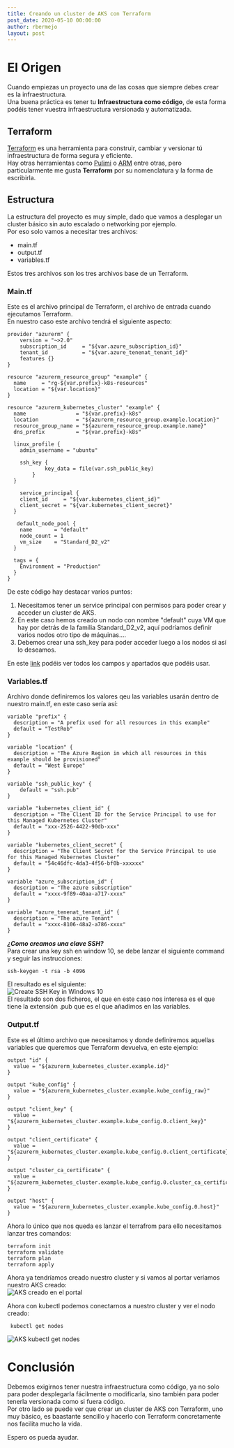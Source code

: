 ```yaml
---
title: Creando un cluster de AKS con Terraform
post_date: 2020-05-10 00:00:00
author: rbermejo
layout: post
---
```


# El Origen

Cuando empiezas un proyecto una de las cosas que siempre debes crear es la infraestructura.  
Una buena práctica es tener tu **Infraestructura como código**, <!--break-->de esta forma podéis tener vuestra infraestructura versionada y automatizada.

## Terraform  
[Terraform](https://www.terraform.io/intro/index.html) es una herramienta para construir, cambiar y versionar tú infraestructura de forma segura y eficiente.  
Hay otras herramientas como [Pulimi](https://www.pulumi.com/) o [ARM](https://docs.microsoft.com/en-us/azure/azure-resource-manager/management/overview) entre otras, pero particularmente me gusta **Terraform** por su nomenclatura y la forma de escribirla.

## Estructura  
La estructura del proyecto es muy simple, dado que vamos a desplegar un cluster básico sin auto escalado o networking por ejemplo.  
Por eso solo vamos a necesitar tres archivos:  
* main.tf  
* output.tf
* variables.tf  

Estos tres archivos son los tres archivos base de un Terraform.

### Main.tf  
Este es el archivo principal de Terraform, el archivo de entrada cuando ejecutamos Terraform.  
En nuestro caso este archivo tendrá el siguiente aspecto:  
```  
provider "azurerm" {
    version = "~>2.0"
    subscription_id     = "${var.azure_subscription_id}"
    tenant_id           = "${var.azure_tenenat_tenant_id}"
    features {}
}

resource "azurerm_resource_group" "example" {
  name     = "rg-${var.prefix}-k8s-resources"
  location = "${var.location}"
}

resource "azurerm_kubernetes_cluster" "example" {
  name                = "${var.prefix}-k8s"
  location            = "${azurerm_resource_group.example.location}"
  resource_group_name = "${azurerm_resource_group.example.name}"
  dns_prefix          = "${var.prefix}-k8s"

  linux_profile {
    admin_username = "ubuntu"

    ssh_key {
            key_data = file(var.ssh_public_key)
        }
  }

    service_principal {
    client_id     = "${var.kubernetes_client_id}"
    client_secret = "${var.kubernetes_client_secret}"
  }

   default_node_pool {
    name       = "default"
    node_count = 1
    vm_size    = "Standard_D2_v2"
  }

  tags = {
    Environment = "Production"
  }
}
```  
De este código hay destacar varios puntos:  
1. Necesitamos tener un service principal con permisos para poder crear y acceder un cluster de AKS.  
2. En este caso hemos creado un nodo con nombre "default" cuya VM que hay por detrás de la familia Standard_D2_v2, aquí podríamos definir varios nodos otro tipo de máquinas....
3. Debemos crear una ssh_key para poder acceder luego a los nodos si así lo deseamos.  

En este [link](https://www.terraform.io/docs/providers/azurerm/r/kubernetes_cluster.html#default_node_pool) podéis ver todos los campos y apartados que podéis usar.

### Variables.tf  
Archivo donde definiremos los valores qeu las variables usarán dentro de nuestro main.tf, en este caso sería así:  

```  
variable "prefix" {
  description = "A prefix used for all resources in this example"
  default = "TestRob"
}

variable "location" {
  description = "The Azure Region in which all resources in this example should be provisioned"
  default = "West Europe"
}

variable "ssh_public_key" {
    default = "ssh.pub"
}

variable "kubernetes_client_id" {
  description = "The Client ID for the Service Principal to use for this Managed Kubernetes Cluster"
  default = "xxx-2526-4422-90db-xxx"
}

variable "kubernetes_client_secret" {
  description = "The Client Secret for the Service Principal to use for this Managed Kubernetes Cluster"
  default = "54c46dfc-4da3-4f56-bf0b-xxxxxx"
}

variable "azure_subscription_id" {
  description = "The azure subscription"
  default = "xxxx-9f89-40aa-a717-xxxx"
}

variable "azure_tenenat_tenant_id" {
  description = "The azure Tenant"
  default = "xxxx-8106-48a2-a786-xxxx"
}
```  

***¿Como creamos una clave SSH?***  
Para crear una key ssh en window 10, se debe lanzar el siguiente command y seguir las instrucciones:  
```
ssh-keygen -t rsa -b 4096
```  
El resultado es el siguiente:  
![Create SSH Key in Windows 10](/public/images/2020/05/ssh.png)  
El resultado son dos ficheros, el que en este caso nos interesa es el que tiene la extensión .pub que es el que añadimos en las variables.  

### Output.tf  
Este es el último archivo que necesitamos y donde definiremos aquellas variables que queremos que Terraform devuelva, en este ejemplo:  
```  
output "id" {
  value = "${azurerm_kubernetes_cluster.example.id}"
}

output "kube_config" {
  value = "${azurerm_kubernetes_cluster.example.kube_config_raw}"
}

output "client_key" {
  value = "${azurerm_kubernetes_cluster.example.kube_config.0.client_key}"
}

output "client_certificate" {
  value = "${azurerm_kubernetes_cluster.example.kube_config.0.client_certificate}"
}

output "cluster_ca_certificate" {
  value = "${azurerm_kubernetes_cluster.example.kube_config.0.cluster_ca_certificate}"
}

output "host" {
  value = "${azurerm_kubernetes_cluster.example.kube_config.0.host}"
}
```  
Ahora lo único que nos queda es lanzar el terrafrom para ello necesitamos lanzar tres comandos:  
```  
terraform init 
terraform validate
terraform plan
terraform apply
```  
Ahora ya tendríamos creado nuestro cluster y si vamos al portar veríamos nuestro AKS creado:  
![AKS creado en el portal](/public/images/2020/05/kubernetes.png)  

Ahora con kubectl podemos conectarnos a nuestro cluster y ver el nodo creado:  
``` 
 kubectl get nodes
```  
![AKS kubectl get nodes](/public/images/2020/05/kubectlaks.png) 
 
# Conclusión  
Debemos exigirnos tener nuestra infraestructura como código, ya no solo para poder desplegarla fácilmente o modificarla, sino también para poder tenerla versionada como si fuera código.  
Por otro lado se puede ver que crear un cluster de AKS con Terraform, uno muy básico, es baastante sencillo y hacerlo con Terraform concretamente nos facilita mucho la vida.

Espero os pueda ayudar.